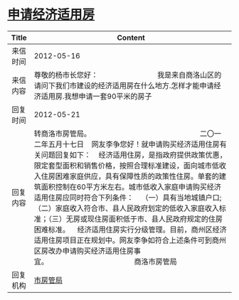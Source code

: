 # <a href="http://www.shangluo.gov.cn/zmhd/ldxxxx.jsp?urltype=leadermail.LeaderMailContentUrl&wbtreeid=1112&leadermailid=1204">申请经济适用房</a>
| Title |                                                                                                                                                                                                              Content                                                                                                                                                                                                               |
|:-----:|------------------------------------------------------------------------------------------------------------------------------------------------------------------------------------------------------------------------------------------------------------------------------------------------------------------------------------------------------------------------------------------------------------------------------------|
| 来信时间  | 2012-05-16                                                                                                                                                                                                                                                                                                                                                                                                                         |
| 来信内容  | 尊敬的杨市长您好：                               我是来自商洛山区的请问下我们市建设的经济适用房在什么地方.怎样才能申请经济适用房.我想申请一套90平米的房子                                                                                                                                                                                                                                                                                                                                     |
| 回复时间  | 2012-05-21                                                                                                                                                                                                                                                                                                                                                                                                                         |
| 回复内容  | 转商洛市房管局。                                                         二〇一二年五月十七日    网友李争您好！就申请购买经济适用住房有关问题回复如下：    经济适用住房，是指政府提供政策优惠，限定套型面积和销售价格，按照合理标准建设，面向城市低收入住房困难家庭供应，具有保障性质的政策性住房。单套的建筑面积控制在60平方米左右。城市低收入家庭申请购买经济适用住房应同时符合下列条件：    （一）具有当地城镇户口;（二）家庭收入符合市、县人民政府划定的低收入家庭收入标准；（三）无房或现住房面积低于市、县人民政府规定的住房困难标准。    经济适用住房实行分级管理。目前，商州区经济适用住房项目正在规划中。网友李争如符合上述条件可到商州区房改办申请购买经济适用住房事宜。                                             商洛市房管局 |
| 回复机构  | <a href="../../category/agencies/市房管局.md">市房管局</a>                                                                                                                                                                                                                                                                                                                                                                                 |